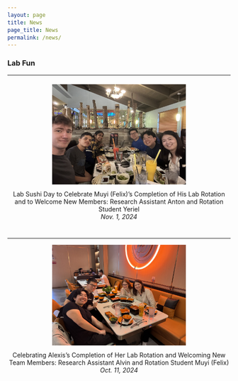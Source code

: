 ```yaml
---
layout: page
title: News
page_title: News
permalink: /news/
---
```


### Lab Fun
---

<div style="margin-top: 20px;"></div>

<div style="text-align: center; margin-bottom: 40px;">
  <img src="../pics/IMG_1767.jpg" alt="Lab Photo 1" style="max-width: 60%; height: auto;">
  <p style="text-align: center; margin-top: 10px;">
    Lab Sushi Day to Celebrate Muyi (Felix)’s Completion of His Lab Rotation and to Welcome New Members: Research Assistant Anton and Rotation Student Yeriel
    <br><em>Nov. 1, 2024</em>
  </p>
</div>

---

<div style="text-align: center; margin-bottom: 40px;">
  <img src="../pics/IMG_1364.jpeg" alt="Lab Photo 2" style="max-width: 60%; height: auto;">
  <p style="text-align: center; margin-top: 10px;">
    Celebrating Alexis’s Completion of Her Lab Rotation and Welcoming New Team Members: Research Assistant Alvin and Rotation Student Muyi (Felix)
    <br><em>Oct. 11, 2024</em>
  </p>
</div>
